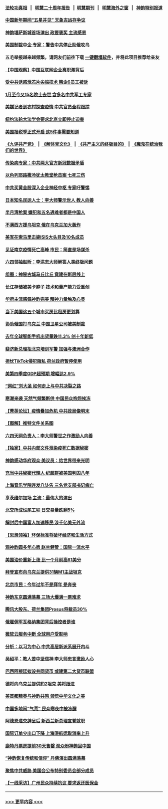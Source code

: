#### [法轮功真相](https://github.com/gfw-breaker/truth/blob/master/README.md?t=0) &nbsp;&nbsp;|&nbsp;&nbsp; [明慧二十周年报告](https://github.com/gfw-breaker/mh-reports/blob/master/README.md?t=0) &nbsp;&nbsp;|&nbsp;&nbsp;[明慧期刊](https://github.com/gfw-breaker/mh-qikan) &nbsp;&nbsp;|&nbsp;&nbsp; [明慧海外之窗](https://github.com/gfw-breaker/mh-news/blob/master/README.md?t=0) &nbsp;&nbsp;|&nbsp;&nbsp; [神韵特别报道](https://github.com/gfw-breaker/mh-news/blob/master/shenyun.md?t=0)
#### [中国新年期间“五星并见” 天象吉凶存争议](../pages/nf4514/n13917191.md?t=01290043) 
#### [神韵堪萨斯城首场演出 政要褒奖 主流感恩](../pages/nf4514/n13917194.md?t=01290043) 
#### [美国制裁中企 专家：警告中共停止助俄攻乌](../pages/nf4514/n13917128.md?t=01290043) 
#### 五毛举报越来越频繁，请网友们前往下载 [一键翻墙软件](https://github.com/gfw-breaker/ssr-accounts)，并将此项目推荐给亲友
#### [【中国观察】中国互联网企业离职潮背后](../pages/nf4514/n13917049.md?t=01290043) 
#### [受中共诱惑泄芯片尖端技术 韩企6员工被诉](../pages/nf4514/n13917101.md?t=01290043) 
#### [1月至今又15名院士去世 含多名中共军工专家](../pages/nf4514/n13917156.md?t=01290043) 
#### [美媒记者到农村探查疫情 中共官员全程跟踪](../pages/nf4514/n13916922.md?t=01290043) 
#### [纽约法轮大法学会要求北京立即停止迫害](../pages/nf4514/n13916932.md?t=01290043) 
#### [美国报税季正式开启 这5件事需要知道](../pages/nf4514/n13916947.md?t=01290043) 
#### [《九评共产党》](https://github.com/begood0513/9ping.md/blob/master/README.md) &nbsp;|&nbsp; [《解体党文化》](../../../../jtdwh.md/blob/master/README.md)  &nbsp;|&nbsp; [《共产主义的终极目的》](../../../../gczydzjmd.md/blob/master/README.md) &nbsp;|&nbsp; [《魔鬼在统治我们的世界》](../../../../mgztzwmdsj.md/blob/master/README.md) 
#### [传染病专家：中共两大官方新冠数据矛盾](../pages/nf4514/n13915759.md?t=01290043) 
#### [以色列耶路撒冷犹太教堂枪击案 七死三伤](../pages/nf4514/n13916875.md?t=01290043) 
#### [中共买黄金股深入企业神经中枢 专家吁警惕](../pages/nf4514/n13916857.md?t=01290043) 
#### [日本知名民运人士：李大师警示世人 教人向善](../pages/nf4514/n13916627.md?t=01290043) 
#### [半月湾枪案 嫌犯和五名遇难者都是中国人](../pages/nf4514/n13916804.md?t=01290043) 
#### [不满西方援乌坦克 俄在乌克兰加大轰炸](../pages/nf4514/n13916734.md?t=01290043) 
#### [美军在索马里击毙ISIS大头目及10名成员](../pages/nf4514/n13916630.md?t=01290043) 
#### [见证南京疫情死亡高峰 市民：简直是场谋杀](../pages/nf4514/n13916564.md?t=01290043) 
#### [六四领袖赵昕：李洪志大师解答人类终极问题](../pages/nf4514/n13916319.md?t=01290043) 
#### [组图：神秘古城马丘比丘 竟建在断层线上](../pages/nf4514/n13916555.md?t=01290043) 
#### [长江存储被美卡脖子 技术和量产能力受重创](../pages/nf4514/n13916234.md?t=01290043) 
#### [华府主流感佩神韵完美 精神力量触及心灵](../pages/nf4514/n13916578.md?t=01290043) 
#### [当下美国这五个城市买房比租房更划算](../pages/nf4514/n13916330.md?t=01290043) 
#### [协助俄国打乌克兰 中国卫星公司被美制裁](../pages/nf4514/n13916289.md?t=01290043) 
#### [去年全球智能手机出货量跌11.3% 创十年新低](../pages/nf4514/n13916325.md?t=01290043) 
#### [斐济新总理拒北京培训军警 加强与澳洲合作](../pages/nf4514/n13916324.md?t=01290043) 
#### [担忧TikTok侵犯隐私 荷兰政府暂停使用](../pages/nf4514/n13916212.md?t=01290043) 
#### [美第四季度GDP超预期 增幅达2.9%](../pages/nf4514/n13916144.md?t=01290043) 
#### [“网红”刘大圣  如何走上与中共决裂之路](../pages/nf4514/n13915701.md?t=01290043) 
#### [寒潮来袭 天然气频繁断供 中国民众抱怨挨冻](../pages/nf4514/n13916037.md?t=01290043) 
#### [【菁英论坛】疫情叠加危机 中共政局像明末](../pages/nf4514/n13914887.md?t=01290043) 
#### [【图解】推特文件关系图](../pages/nf4514/n13916133.md?t=01290043) 
#### [六四天网负责人：李大师警世之作激励人向善](../pages/nf4514/n13915946.md?t=01290043) 
#### [【独家】中共内部文件泄染疫死亡数据秘密](../pages/nf4514/n13915199.md?t=01290043) 
#### [神韵感动华府观众 美议员：给世界带来光明](../pages/nf4514/n13916087.md?t=01290043) 
#### [充当中共秘密代理人 纪超群被美国判囚八年](../pages/nf4514/n13915901.md?t=01290043) 
#### [上海音乐学院连发八讣告 三名党支部书记病亡](../pages/nf4514/n13915906.md?t=01290043) 
#### [亨茨维尔加场 主流：最伟大的演出](../pages/nf4514/n13916040.md?t=01290043) 
#### [北交所成烂尾工程 日交易量跌剩5%](../pages/nf4514/n13915867.md?t=01290043) 
#### [解封后中国富人加速移民 涉千亿美元外流](../pages/nf4514/n13915670.md?t=01290043) 
#### [【思想领袖】环保标准将破坏经济和生活方式](../pages/nf4514/n13887756.md?t=01290043) 
#### [观神韵圆多年心愿 赵兰健赞：国际一流水平](../pages/nf4514/n13915529.md?t=01290043) 
#### [美国油价重新上涨 比一个月前高61美分](../pages/nf4514/n13915560.md?t=01290043) 
#### [拜登宣布向乌克兰提供31辆M1主战坦克](../pages/nf4514/n13915515.md?t=01290043) 
#### [北京市民：今年过年不是拜年 是奔丧](../pages/nf4514/n13915059.md?t=01290043) 
#### [神韵东京圆满落幕 三场大爆满一票难求](../pages/nf4514/n13915487.md?t=01290043) 
#### [腾讯大股东、荷兰集团Prosus将裁员30%](../pages/nf4514/n13915500.md?t=01290043) 
#### [俄雇佣军瓦格纳集团背后操控者是谁](../pages/nf4514/n13915324.md?t=01290043) 
#### [微软云服务中断 全球用户受影响](../pages/nf4514/n13915419.md?t=01290043) 
#### [分析：以习为中心 中共高层新派系展开内斗](../pages/nf4514/n13914955.md?t=01290043) 
#### [吴绍平：教人苦中坚信神 李大师忠言激励人心](../pages/nf4514/n13915306.md?t=01290043) 
#### [巴西阿根廷拟设共同货币 或建第二大货币联盟](../pages/nf4514/n13915394.md?t=01290043) 
#### [德将向乌克兰提供豹2坦克 美将跟进](../pages/nf4514/n13915335.md?t=01290043) 
#### [美首都精英与神韵共鸣 领悟中华文化之美](../pages/nf4514/n13915308.md?t=01290043) 
#### [中国多地闹“气荒” 民众寒夜中被冻醒](../pages/nf4514/n13915193.md?t=01290043) 
#### [阿德恩递交辞呈后 新西兰新总理宣誓就职](../pages/nf4514/n13915095.md?t=01290043) 
#### [国际订单少出口下降 上海港航运取消率上升](../pages/nf4514/n13915042.md?t=01290043) 
#### [鹿特丹票房提前30天售罄 观众盼神韵回中国](../pages/nf4514/n13915256.md?t=01290043) 
#### [“神韵恢复传统和信仰” 丹佛演出圆满落幕](../pages/nf4514/n13915208.md?t=01290043) 
#### [聚焦中共威胁 美国会公布特别委员会部分成员](../pages/nf4514/n13914942.md?t=01290043) 
#### [【一线采访】广州民众持续抗议 要求返还医保金](../pages/nf4514/n13914652.md?t=01290043) 

----
#### [ >>> 更早内容 <<< ](../indexes/nf4514-earlier.md)
